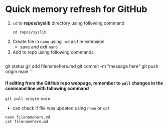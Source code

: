 # Quick memory refresh for GitHub

1. `cd` to **repos/syslib** directory using following command
	```
	cd repos/syslib
	```
2. Create file in `nano` using `.md` as file extension
	- save and exit `nano`
3. Add to repo using following commands
	```
git status
git add filenamehere.md
git commit -m "message here"
git push origin main
	```

#### If editing from the GitHub repo webpage, remember to `pull` changes in the command line with following command
```
git pull origin main
```

* can check if file was updated using `nano` or `cat`
```
nano filenamehere.md
cat filenamehere.md
``` 
